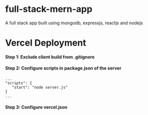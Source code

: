 # full-stack-mern-app
A full stack app built using mongodb, expressjs, reactjs and nodejs

# Vercel Deployment

#### Step 1: Exclude client build from .gitignore

#### Step 2: Configure scripts in package.json of the server

```render-babel
...
"scripts": {
   "start": "node server.js"
}
...
```
#### Step 3: Configure vercel.json

```javascript

```
